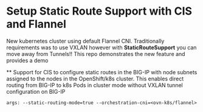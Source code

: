 # Setup Static Route Support with CIS and Flannel

New kubernetes cluster using default Flannel CNI. Traditionally requirements was to use VXLAN however with **StaticRouteSupport** you can move away from Tunnels!! This repo demonstrates the new feature and provides a demo

** Support for CIS to configure static routes in the BIG-IP with node subnets assigned to the nodes in the OpenShift/k8s cluster. This enables direct routing from BIG-IP to k8s Pods in cluster mode without VXLAN tunnel configuration on BIG-IP

``
args:
  --static-routing-mode=true
  --orchestration-cni=<ovn-k8s/flannel>
``

